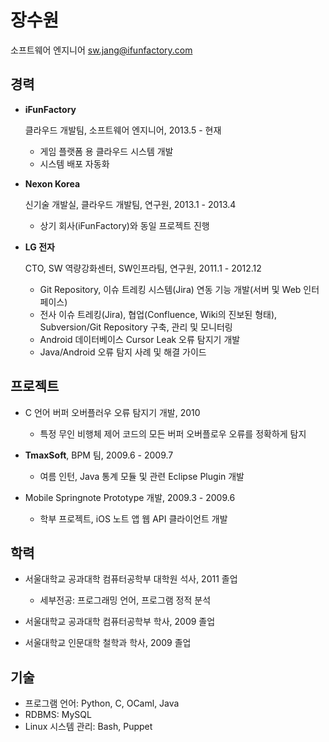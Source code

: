 장수원
======

소프트웨어 엔지니어
sw.jang@ifunfactory.com

경력
----

*   **iFunFactory**

    클라우드 개발팀, 소프트웨어 엔지니어, 2013.5 - 현재

    -   게임 플랫폼 용 클라우드 시스템 개발
    -   시스템 배포 자동화

*   **Nexon Korea**

    신기술 개발실, 클라우드 개발팀, 연구원, 2013.1 - 2013.4

    -   상기 회사(iFunFactory)와 동일 프로젝트 진행

*   **LG 전자**

    CTO, SW 역량강화센터, SW인프라팀, 연구원, 2011.1 - 2012.12

    -   Git Repository, 이슈 트레킹 시스템(Jira) 연동 기능 개발(서버 및 Web 인터페이스)
    -   전사 이슈 트레킹(Jira), 협업(Confluence, Wiki의 진보된 형태), Subversion/Git Repository 구축, 관리 및 모니터링
    -   Android 데이터베이스 Cursor Leak 오류 탐지기 개발
    -   Java/Android 오류 탐지 사례 및 해결 가이드


프로젝트
--------

*   C 언어 버퍼 오버플러우 오류 탐지기 개발, 2010

    -   특정 무인 비행체 제어 코드의 모든 버퍼 오버플로우 오류를 정확하게 탐지

*   **TmaxSoft**, BPM 팀, 2009.6 - 2009.7

    -   여름 인턴, Java 통계 모듈 및 관련 Eclipse Plugin 개발

*   Mobile Springnote Prototype 개발, 2009.3 - 2009.6

    -   학부 프로젝트, iOS 노트 앱 웹 API 클라이언트 개발

학력
----

*   서울대학교 공과대학 컴퓨터공학부 대학원 석사, 2011 졸업

    - 세부전공: 프로그래밍 언어, 프로그램 정적 분석

*   서울대학교 공과대학 컴퓨터공학부 학사, 2009 졸업
*   서울대학교 인문대학 철학과 학사, 2009 졸업


기술
----

*   프로그램 언어: Python, C, OCaml, Java
*   RDBMS: MySQL
*   Linux 시스템 관리: Bash, Puppet
